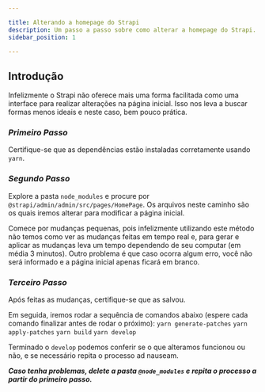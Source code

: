 ```yaml
---

title: Alterando a homepage do Strapi
description: Um passo a passo sobre como alterar a homepage do Strapi.
sidebar_position: 1

---
```


## Introdução

Infelizmente o Strapi não oferece mais uma forma facilitada como uma interface para realizar alterações na página inicial. Isso nos leva a buscar formas menos ideais e neste caso, bem pouco prática.

### _Primeiro Passo_

Certifique-se que as dependências estão instaladas corretamente usando `yarn`.

### _Segundo Passo_

Explore a pasta `node_modules` e procure por `@strapi/admin/admin/src/pages/HomePage`. Os arquivos neste caminho são os quais iremos alterar para modificar a página inicial. 

Comece por mudanças pequenas, pois infelizmente utilizando este método não temos como ver as mudanças feitas em tempo real e, para gerar e aplicar as mudanças leva um tempo dependendo de seu computar (em média 3 minutos). Outro problema é que caso ocorra algum erro, você não será informado e a página inicial apenas ficará em branco.

### _Terceiro Passo_

Após feitas as mudanças, certifique-se que as salvou. 

Em seguida, iremos rodar a sequência de comandos abaixo (espere cada comando finalizar antes de rodar o próximo): 
`yarn generate-patches`
`yarn apply-patches`
`yarn build`
`yarn develop`

Terminado o `develop` podemos conferir se o que alteramos funcionou ou não, e se necessário repita o processo ad nauseam.

**_Caso tenha problemas, delete a pasta `@node_modules` e repita o processo a partir do primeiro passo._**

